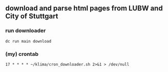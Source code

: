 ## download and parse html pages from LUBW and City of Stuttgart

### run downloader

```
dc run main download
```


### (my) crontab

```
17 * * * * ~/klima/cron_downloader.sh 2>&1 > /dev/null
```
